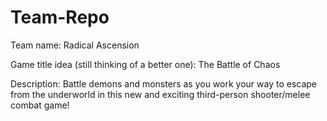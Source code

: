 # Team-Repo

Team name: Radical Ascension



Game title idea (still thinking of a better one): The Battle of Chaos


Description: Battle demons and monsters as you work your way to escape from the underworld in this new and exciting third-person shooter/melee combat game!
